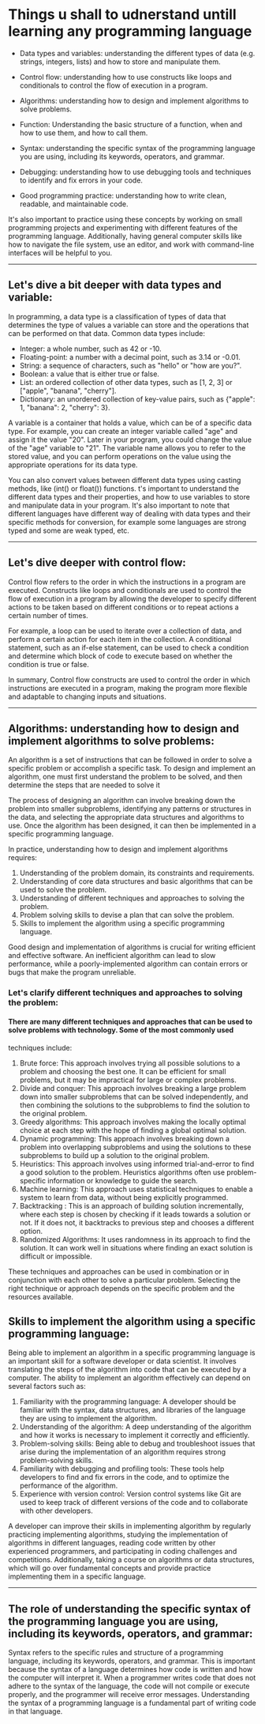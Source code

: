 # Things u shall to udnerstand untill learning any programming language

* Data types and variables: understanding the different types of data (e.g. strings, integers, lists) and how to store and manipulate them.

* Control flow: understanding how to use constructs like loops and conditionals to control the flow of execution in a program.

* Algorithms: understanding how to design and implement algorithms to solve problems.

* Function: Understanding the basic structure of a function, when and how to use them, and how to call them.

* Syntax: understanding the specific syntax of the programming language you are using, including its keywords, operators, and grammar.

* Debugging: understanding how to use debugging tools and techniques to identify and fix errors in your code.

* Good programming practice: understanding how to write clean, readable, and maintainable code.

It's also important to practice using these concepts by working on small programming projects and experimenting with different features of the 
programming language.
Additionally, having general computer skills like how to navigate the file system, use an editor, and work with command-line interfaces will be helpful to you.


___
## Let's dive a bit deeper with data types and variable: 
In programming, a data type is a classification of types of data that determines the type of values a variable can store and the operations that can be performed on that data. Common data types include:
* Integer: a whole number, such as 42 or -10.
* Floating-point: a number with a decimal point, such as 3.14 or -0.01.
* String: a sequence of characters, such as "hello" or "how are you?".
* Boolean: a value that is either true or false.
* List: an ordered collection of other data types, such as [1, 2, 3] or ["apple", "banana", "cherry"].
* Dictionary: an unordered collection of key-value pairs, such as {"apple": 1, "banana": 2, "cherry": 3}.

A variable is a container that holds a value, which can be of a specific data type. For example, you can create an integer variable 
called "age" and assign it the value "20". Later in your program, you could change the value of the "age" variable to "21". The variable 
name allows you to refer to the stored value, and you can perform operations on the value using the appropriate operations for its data type.

You can also convert values between different data types using casting methods, like (int() or float()) functions.
t's important to understand the different data types and their properties, and how to use variables to store and manipulate data in your program.
It's also important to note that different languages have different way of dealing with data types and their specific methods for conversion, 
for example some languages are strong typed and some are weak typed, etc.


___
## Let's dive deeper with control flow:
Control flow refers to the order in which the instructions in a program are executed. 
Constructs like loops and conditionals are used to control the flow of execution in a program by allowing the developer to specify different actions 
to be taken based on different conditions or to repeat actions a certain number of times.

For example, a loop can be used to iterate over a collection of data, and perform a certain action for each item in the collection. 
A conditional statement, such as an if-else statement, can be used to check a condition and determine which block of code to execute based on whether 
the condition is true or false.

In summary, Control flow constructs are used to control the order in which instructions are executed in a program, making the program more flexible and adaptable to changing inputs and situations.

___
## Algorithms: understanding how to design and implement algorithms to solve problems:

An algorithm is a set of instructions that can be followed in order to solve a specific problem or accomplish a specific task. 
To design and implement an algorithm, one must first understand the problem to be solved, and then determine the steps that are 
needed to solve it

The process of designing an algorithm can involve breaking down the problem into smaller subproblems, identifying any patterns or structures in the data, 
and selecting the appropriate data structures and algorithms to use. Once the algorithm has been designed, it can then be implemented in a specific programming language.

In practice, understanding how to design and implement algorithms requires:
1. Understanding of the problem domain, its constraints and requirements.
2. Understanding of core data structures and basic algorithms that can be used to solve the problem.
3. Understanding of different techniques and approaches to solving the problem.
4. Problem solving skills to devise a plan that can solve the problem.
5. Skills to implement the algorithm using a specific programming language.

Good design and implementation of algorithms is crucial for writing efficient and effective software. 
An inefficient algorithm can lead to slow performance, while a poorly-implemented algorithm can contain errors or 
bugs that make the program unreliable.

### Let's clarify different techniques and approaches to solving the problem:

#### There are many different techniques and approaches that can be used to solve problems with technology. Some of the most commonly used 
techniques include:

1. Brute force: This approach involves trying all possible solutions to a problem and choosing the best one. It can be efficient for small problems, but it may be impractical for large or complex problems.
2. Divide and conquer: This approach involves breaking a large problem down into smaller subproblems that can be solved independently, and then combining the solutions to the subproblems to find the solution to the original problem.
3. Greedy algorithms: This approach involves making the locally optimal choice at each step with the hope of finding a global optimal solution.
4. Dynamic programming: This approach involves breaking down a problem into overlapping subproblems and using the solutions to these subproblems to build up a solution to the original problem.
5. Heuristics: This approach involves using informed trial-and-error to find a good solution to the problem. Heuristics algorithms often use problem-specific information or knowledge to guide the search.
6. Machine learning: This approach uses statistical techniques to enable a system to learn from data, without being explicitly programmed.
7. Backtracking : This is an approach of building solution incrementally, where each step is chosen by checking if it leads towards a solution or not. If it does not, it backtracks to previous step and chooses a different option.
8. Randomized Algorithms: It uses randomness in its approach to find the solution. It can work well in situations where finding an exact solution is difficult or impossible.

These techniques and approaches can be used in combination or in conjunction with each other to solve a particular problem. Selecting the right technique or approach depends on the specific problem and the resources available. 


## Skills to implement the algorithm using a specific programming language:
Being able to implement an algorithm in a specific programming language is an important skill for a software developer or data scientist. It involves translating the steps of the algorithm into code that can be executed by a computer. The ability to implement an algorithm effectively can depend on several factors such as:
1. Familiarity with the programming language: A developer should be familiar with the syntax, data structures, and libraries of the language they are using to implement the algorithm.
2. Understanding of the algorithm: A deep understanding of the algorithm and how it works is necessary to implement it correctly and efficiently.
3. Problem-solving skills: Being able to debug and troubleshoot issues that arise during the implementation of an algorithm requires strong problem-solving skills.
4. Familiarity with debugging and profiling tools: These tools help developers to find and fix errors in the code, and to optimize the performance of the algorithm.
5. Experience with version control: Version control systems like Git are used to keep track of different versions of the code and to collaborate with other developers. 

A developer can improve their skills in implementing algorithm by regularly practicing implementing algorithms, studying the implementation of algorithms in different languages, reading code written by other experienced programmers, and participating in coding challenges and competitions. Additionally, taking a course on algorithms or data structures, which will go over fundamental concepts and provide practice implementing them in a specific language.

___

## The role of understanding the specific syntax of the programming language you are using, including its keywords, operators, and grammar:
Syntax refers to the specific rules and structure of a programming language, including its keywords, operators, and grammar. This is important because the syntax of a language determines how code is written and how the computer will interpret it. When a programmer writes code that does not adhere to the syntax of the language, the code will not compile or execute properly, and the programmer will receive error messages. Understanding the syntax of a programming language is a fundamental part of writing code in that language.
